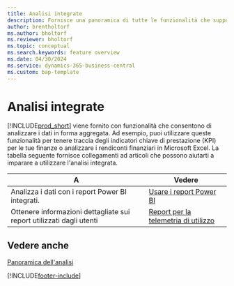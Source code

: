 ```yaml
---
title: Analisi integrate
description: Fornisce una panoramica di tutte le funzionalità che supportano le attività di analisi nel prodotto Business Central.
author: brentholtorf
ms.author: bholtorf
ms.reviewer: bholtorf
ms.topic: conceptual
ms.search.keywords: feature overview
ms.date: 04/30/2024
ms.service: dynamics-365-business-central
ms.custom: bap-template
---
```

# <a name="built-in-analytics"></a>Analisi integrate

[!INCLUDE[prod_short](includes/prod_short.md)] viene fornito con funzionalità che consentono di analizzare i dati in forma aggregata. Ad esempio, puoi utilizzare queste funzionalità per tenere traccia degli indicatori chiave di prestazione (KPI) per le tue finanze o analizzare i rendiconti finanziari in Microsoft Excel. La tabella seguente fornisce collegamenti ad articoli che possono aiutarti a imparare a utilizzare l'analisi integrata.

| A | Vedere |
| --- | --- |
|Analizza i dati con i report Power BI integrati. | [Usare i report Power BI](across-working-with-powerbi.md) |
|Ottenere informazioni dettagliate sui report utilizzati dagli utenti| [Report per la telemetria di utilizzo](/dynamics365/business-central/dev-itpro/administration/telemetry-reports-trace)|

## <a name="see-also"></a>Vedere anche

[Panoramica dell'analisi](reports-bi-reporting.md)

[!INCLUDE[footer-include](includes/footer-banner.md)]
